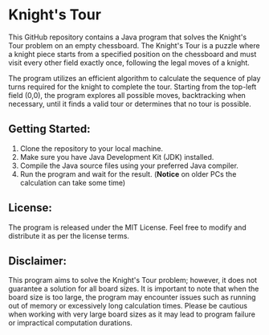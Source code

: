 # Knight's Tour

This GitHub repository contains a Java program that solves the Knight's Tour problem on an empty chessboard. The
Knight's Tour is a puzzle where a knight piece starts from a specified position on the chessboard and must visit every
other field exactly once, following the legal moves of a knight.

The program utilizes an efficient algorithm to calculate the sequence of play turns required for the knight to complete
the tour. Starting from the top-left field (0,0), the program explores all possible moves, backtracking when necessary,
until it finds a valid tour or determines that no tour is possible.

## Getting Started:

1. Clone the repository to your local machine.
2. Make sure you have Java Development Kit (JDK) installed.
3. Compile the Java source files using your preferred Java compiler.
4. Run the program and wait for the result. (**Notice** on older PCs the calculation can take some time)

## License:

The program is released under the MIT License. Feel free to modify and distribute it as per the license terms.

## Disclaimer:

This program aims to solve the Knight's Tour problem; however, it does not guarantee a solution for all board sizes. It
is important to note that when the board size is too large, the program may encounter issues such as running out of
memory or excessively long calculation times. Please be cautious when working with very large board sizes as it may lead
to program failure or impractical computation durations.